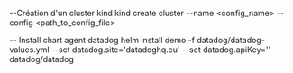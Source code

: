 --Création d'un cluster kind
kind create cluster --name <config_name> --config <path_to_config_file>

-- Install chart agent datadog
helm install demo -f datadog/datadog-values.yml --set datadog.site='datadoghq.eu' --set datadog.apiKey='<api>'
datadog/datadog